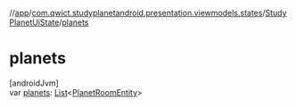//[app](../../../index.md)/[com.qwict.studyplanetandroid.presentation.viewmodels.states](../index.md)/[StudyPlanetUiState](index.md)/[planets](planets.md)

# planets

[androidJvm]\
var [planets](planets.md): [List](https://kotlinlang.org/api/latest/jvm/stdlib/kotlin.collections/-list/index.html)&lt;[PlanetRoomEntity](../../com.qwict.studyplanetandroid.data.local.schema/-planet-room-entity/index.md)&gt;
